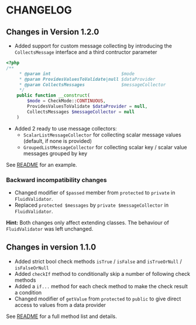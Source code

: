 # CHANGELOG

## Changes in Version 1.2.0

* Added support for custom message collecting by introducing the `CollectsMessage` interface 
and a third contructor parameter

```php
<?php
/**
	 * @param int                           $mode
	 * @param ProvidesValuesToValidate|null $dataProvider
	 * @param CollectsMessages              $messageCollector
	 */
	public function __construct(
		$mode = CheckMode::CONTINUOUS,
		ProvidesValuesToValidate $dataProvider = null,
		CollectsMessages $messageCollector = null
	)
```

* Added 2 ready to use message collectors:
  * `ScalarListMessageCollector` for collecting scalar message values (default, if none is provided)
  * `GroupedListMessageCollector` for collecting scalar key / scalar value messages grouped by key

See [README](./README.md#usage-with-message-collectors) for an example.

### Backward incompatibility changes

* Changed modifier of `$passed` member from `protected` to `private` in `FluidValidator`.
* Replaced `protected $messages` by `private $messageCollector` in `FluidValidator`.

**Hint:** Both changes only affect extending classes. 
The behaviour of `FluidValidator` was left unchanged. 

## Changes in version 1.1.0

* Added strict bool check methods `isTrue` / `isFalse` and `isTrueOrNull` / `isFalseOrNull`
* Added `checkIf` method to conditionally skip a number of following check methods
* Added a `if...` method for each check method to make the check result a condition
* Changed modifier of `getValue` from `protected` to `public` to give direct access to values from a data provider

See [README](./README.md) for a full method list and details.